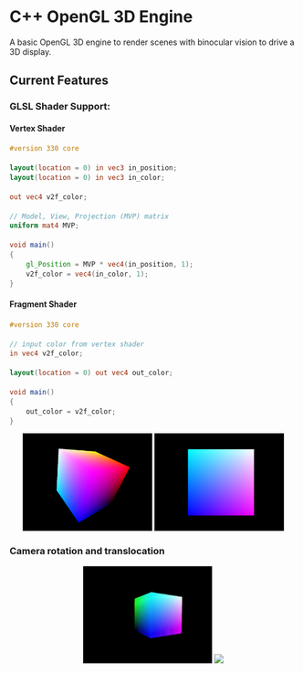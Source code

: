 

# C++ OpenGL 3D Engine
A basic OpenGL 3D engine to render scenes with binocular vision to drive a 3D display.

## Current Features
### **GLSL Shader Support:**
#### Vertex Shader
```glsl
#version 330 core

layout(location = 0) in vec3 in_position;
layout(location = 0) in vec3 in_color;

out vec4 v2f_color;

// Model, View, Projection (MVP) matrix
uniform mat4 MVP;

void main()
{
	gl_Position = MVP * vec4(in_position, 1);
	v2f_color = vec4(in_color, 1);
}
```
#### Fragment Shader
```glsl
#version 330 core

// input color from vertex shader
in vec4 v2f_color;

layout(location = 0) out vec4 out_color;

void main()
{
	out_color = v2f_color;
}
```
<center>
	<img src="capture/vertex_shader.png" width="45%"> <img src="capture/fragment_shader.png" width="45%">
</center>

### **Camera rotation and translocation**
<center>
	<img src="capture/camera_rotation.gif" width="45%"> <img src="capture/camera_translocation.gif" width="45%">
</center>
